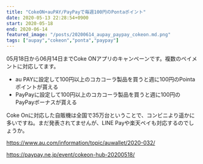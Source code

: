 ```yaml
---
title: "CokeON+auPAY/PayPayで毎週100円のPontaポイント"
date: 2020-05-13 22:28:54+0900
start: 2020-05-18
end: 2020-06-14
featured_image: "/posts/20200614_aupay_paypay_cokeon.md.png"
tags: ["aupay","cokeon","ponta","paypay"]
---
```

05月18日から06月14日までCoke ONアプリのキャンペーンです。複数のペイメントに対応してます。

- au PAYに設定して100円以上のコカコーラ製品を買うと週に100円のPointaポイントが貰える
- PayPayに設定して100円以上のコカコーラ製品を買うと週に100円のPayPayボーナスが貰える

Coke Onに対応した自販機は全国で35万台ということで、コンビニより遥かに多いですね。まだ発表されてませんが、LINE Payや楽天ペイも対応するのでしょうか。

https://www.au.com/information/topic/auwallet/2020-032/

https://paypay.ne.jp/event/cokeon-hub-20200518/
